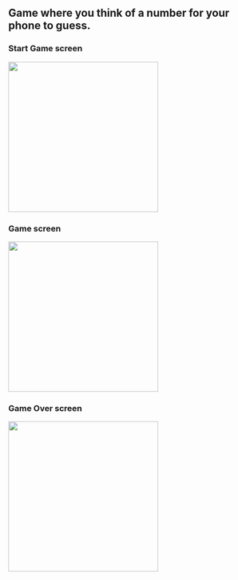 ## Game where you think of a number for your phone to guess.

### Start Game screen

<img src="https://user-images.githubusercontent.com/41292529/90319792-5922cb00-df33-11ea-8bc5-7711f3b8bec3.jpg" width="300" />

### Game screen

<img src="https://user-images.githubusercontent.com/41292529/90319797-693aaa80-df33-11ea-8dbb-a97500bca916.jpg" width="300" />

### Game Over screen

<img src="https://user-images.githubusercontent.com/41292529/90319801-748dd600-df33-11ea-86a4-e11dfa5fc94a.jpg" width="300" />
